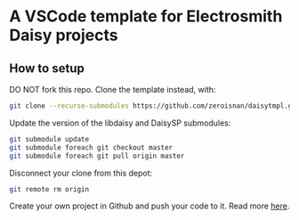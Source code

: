 # A VSCode template for Electrosmith Daisy projects

## How to setup

DO NOT fork this repo. Clone the template instead, with:

```bash
git clone --recurse-submodules https://github.com/zeroisnan/daisytmpl.git myproject
```

Update the version of the libdaisy and DaisySP submodules:
```bash
git submodule update 
git submodule foreach git checkout master 
git submodule foreach git pull origin master 
```

Disconnect your clone from this depot:
```bash
git remote rm origin
```

Create your own project in Github and push your code to it. Read more [here]( https://docs.github.com/en/free-pro-team@latest/github/importing-your-projects-to-github/adding-an-existing-project-to-github-using-the-command-line).
